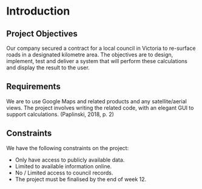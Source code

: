 # Introduction

## Project Objectives

Our company secured a contract for a local council in Victoria to re-surface
roads in a designated kilometre area. The objectives are to design, implement,
test and deliver a system that will perform these calculations and display the
result to the user.

## Requirements

We are to use Google Maps and related products and any satellite/aerial views.
The project involves writing the related code, with an elegant GUI to support
calculations. (Paplinski, 2018, p. 2)

## Constraints

We have the following constraints on the project:

* Only have access to publicly available data.
* Limited to available information online.
* No / Limited access to council records.
* The project must be finalised by the end of week 12.

